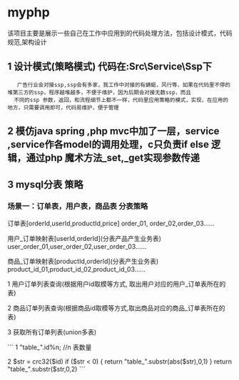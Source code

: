 # myphp
该项目主要是展示一些自己在工作中应用到的代码处理方法，包括设计模式，代码规范,架构设计

## 1 设计模式(策略模式)  代码在:Src\Service\Ssp下
```
   广告行业会对接ssp,ssp会有多家，我工作中对接的有蜻蜓，风行等，如果在代码里不停的堆第三方的ssp，程序越堆越多，不便于维护，因为后期会对接无数ssp，而且
  不同的ssp 参数，返回，和流程细节上都不一样，代码里应用策略的模式，实现，在应用的地方，只需要调用即可，代码易维护，便于管理
```
## 2 模仿java spring ,php mvc中加了一层，service ,service作各model的调用处理，c只负责if else 逻辑，通过php 魔术方法_set,_get实现参数传递
## 3 mysql分表 策略
### 场景一：订单表，用户表，商品表 分表策略
  <p>订单表[orderId,userId,productId,price] order_01, order_02,order_03......</p>
  <p> 用户_订单映射表[userId,orderId](分表产品产生业务表) user_order_01,user_order_02,user_order_03...... </p>
  <p> 商品_订单映射表[productId,orderId](分表产生业务表) product_id_01,product_id_02,product_id_03......</p>
  <p>1 用户订单列表查询(根据用户id取模等方式, 取出用户对应的用户_订单表所在的表)</p>
  <p>2 商品订单列表查询(根据商品id取模等方式,取出商品对应的商品_订单表所在的表)</p>
  <p>3 获取所有订单列表(union多表)    </p>
  ```
      1 "table_".id%n; //n 表数量</p>
      2 $str = crc32($id)
        if ($str < 0) {
          return "table_".substr(abs($str),0,1)
        }
        return "table_".substr($str,0,2) 
  ```
